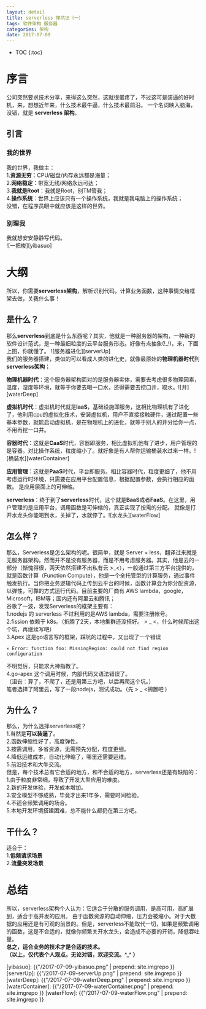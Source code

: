 ```yaml
---
layout: detail
title: serverless 爬坑记（一）
tags: 软件架构 服务器 
categories: 架构
date: 2017-07-09
---
```


* TOC
{:toc}

# 序言

公司突然要求技术分享，来得这么突然，这就很蛋疼了，不过这可是装逼的好时机，来，想想近年来，什么技术最牛逼，什么技术最前沿。 一个名词映入脑海，没错，就是 **serverless 架构**。

## 引言

### 我的世界

我的世界，我做主：<br />
1.**资源无穷**：CPU/磁盘/内存永远都是海量；<br />
2.**网络稳定**：带宽无线/网络永远可达；<br />
3.**我就是Root**：我就是Root，别TM管我；<br />
4.**操作系统**：世界上应该只有一个操作系统，我就是我电脑上的操作系统；<br />
没错，在程序员眼中就应该是这样的世界。<br />

### 别理我

我就想安安静静写代码。<br/>
![一把梭][yibasuo]

# 大纲
所以，你需要**serverless架构**，解析识别代码，计算业务函数，这种事情交给框架去做，关我什么事！

## 是什么？
那么**serverless**到底是什么东西呢？其实，他就是一种服务器的架构，一种新的软件设计范式，是一种最细粒度的云平台服务形态。好像有点抽象(!_!)，来，下面上图，你就懂了。
![服务器进化][serverUp]<br/>
我们的服务器搭建，类似的可以看成人类的进化史，就像最原始的**物理机器时代**到**serverless架构**；<br />

**物理机器时代**：这个服务器架构面对的是服务器实体，需要去考虑很多物理因素，温度，湿度等环境，就等于你要去喝一口水，还得需要去挖口井，取水。![井][waterDeep]

**虚拟机时代**：虚拟机时代就是**IaaS**，基础设施即服务，这相比物理机有了进化了，他利用cpu的虚拟化技术，安装虚拟机，用户不直接接触硬件，通过配置一些基本参数，就能启动虚拟机，是在物理机上的进化，就等于别人的井分给你一点，不用再挖一口井。

**容器时代**：这就是**CaaS**时代，容器即服务，相比虚拟机他有了进步，用户管理的是容器。对比操作系统，粒度缩小了。就好象是有人帮你运输桶装水过来一样。![桶装水][waterContainer]

**应用管理**：这就是**PaaS**时代，平台即服务。相比容器时代，粒度更细了，他不用考虑运行时环境，只需要在应用平台配置信息，根据配置参数，会执行相应的函数。 是应用层面上的可伸缩。

**serverless**：终于到了**serverless**时代，这个就是**BaaS**或者**FaaS**。在这里，用户管理的是应用平台，调用函数是可伸缩的，真正实现了按需的分配。 就像是打开水龙头你能喝到水，关掉了，水就停了。![水龙头][waterFlow]

## 怎么样？

那么，Serverless是怎么架构的呢。很简单，就是 Server + less，翻译过来就是无服务器架构。然而并不是没有服务器，而是不用考虑服务器。其实，他是云的一部分（惭愧得很，两天依然搭建不出私有云 >_<），一般通过第三方平台提供的，就是函数计算（Function Compute），他是一个全托管型的计算服务，通过事件触发执行。当你把业务逻辑代码上传到云平台的时候，函数计算会为你分配资源，以弹性，可靠的方式运行代码。目前主要的厂商有 AWS lambda，google，Microsoft，IBM等；国内还有阿里云和腾讯；<br />
谷歌了一波，发现Serverless的框架主要有：<br />
1.nodejs 的 serverless 不过利用的是AWS lambda，需要注册帐号。<br />
2.fission 依赖于 k8s。（折腾了2天，本地集群还没搭好。 > _ <，什么时候爬出这个坑，再继续写吧）<br />
3.Apex 这是go语言写的框架，踩坑的过程中，又出现了一个错误<br />
~~~
⨯ Error: function foo: MissingRegion: could not find region configuration
~~~
不明觉厉，只能求大神指教了。<br />
4.go-apex 这个调用时候，内部代码又语法错误了。<br />
（沮丧：算了，不爬了，还是用第三方吧，以后再爬这个坑。）<br />
笔者选择了阿里云，写了一段nodejs，测试成功。（先 > _ <搁置吧 )

## 为什么？

那么，为什么选择serverless呢？ <br />
1.当然是**可以装逼**了。<br />
2.函数伸缩性好了，高度弹性。<br />
3.按需调用，多省资源，无需预先分配，粒度更细。<br/>
4.降低运维成本，自动化伸缩了，哪里还需要运维。<br />
5.前沿技术和大牛交流。<br />
但是，每个技术总有它合适的地方，和不合适的地方，serverless还是有缺陷的：<br />
1.由于粒度非常细，导致了开发大型应用的难度。<br />
2.新的开发体验，开发成本增加。<br />
3.安全模型不够成熟，毕竟才出来1年多，需要时间检验。<br />
4.不适合频繁调用的场合。<br />
5.本地开发环境搭建困难，总不能什么都扔在第三方吧。<br />

## 干什么？

适合于：<br />
1.**低频请求场景**<br />
2.**流量突发场景**<br />

# 总结

所以，serverless架构个人认为：它适合于分散的服务调用，是高可用，高扩展到，适合于高并发的应用。 由于函数资源的自动伸缩，压力会被缩小。对于大数据的应用还是有可观的前景的。但是，serverless不能取代一切，如果是频繁调用的函数，这是不合适的，就像你频繁关开水龙头，会造成不必要的开销，降低吞吐量。<br/>
**总之，适合业务的技术才是合适的技术。**<br />
**（以上，仅代表个人观点。无论对错，欢迎交流。^_^ ）**


[yibasuo]: {{"/2017-07-09-yibasuo.png" | prepend: site.imgrepo }}
[serverUp]: {{"/2017-07-09-serverUp.png" | prepend: site.imgrepo }}
[waterDeep]: {{"/2017-07-09-waterDeep.png" | prepend: site.imgrepo }}
[waterContainer]: {{"/2017-07-09-waterContainer.png" | prepend: site.imgrepo }}
[waterFlow]: {{"/2017-07-09-waterFlow.png" | prepend: site.imgrepo }}
